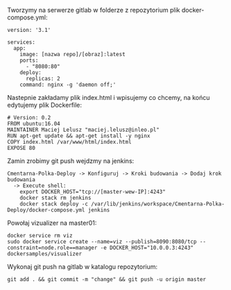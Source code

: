 Tworzymy na serwerze gitlab w folderze z repozytorium plik docker-compose.yml:
```
version: '3.1'

services:
  app:
    image: [nazwa repo]/[obraz]:latest
    ports:
      - "8080:80"
    deploy:
      replicas: 2
    command: nginx -g 'daemon off;'
```
Nastepnie zakładamy plik index.html i wpisujemy co chcemy, na końcu edytujemy plik Dockerfile:
```
# Version: 0.2
FROM ubuntu:16.04
MAINTAINER Maciej Lelusz "maciej.lelusz@inleo.pl"
RUN apt-get update && apt-get install -y nginx
COPY index.html /var/www/html/index.html
EXPOSE 80
```
Zamin zrobimy git push wejdzmy na jenkins:
```
Cmentarna-Polka-Deploy -> Konfiguruj -> Kroki budowania -> Dodaj krok budowania
  -> Execute shell:
    export DOCKER_HOST="tcp://[master-wew-IP]:4243"
    docker stack rm jenkins
    docker stack deploy -c /var/lib/jenkins/workspace/Cmentarna-Polka-Deploy/docker-compose.yml jenkins
```
Powołaj vizualizer na master01:
```
docker service rm viz
sudo docker service create --name=viz --publish=8090:8080/tcp --constraint=node.role==manager -e DOCKER_HOST="10.0.0.3:4243"   dockersamples/visualizer
```
Wykonaj git push na gitlab w katalogu repozytorium:
```
git add . && git commit -m "change" && git push -u origin master
```

